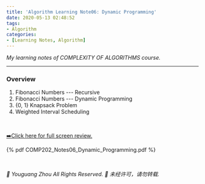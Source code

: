 ```yaml
---
title: 'Algorithm Learning Note06: Dynamic Programming'
date: 2020-05-13 02:48:52
tags:
- Algorithm
categories:
- [Learning Notes, Algorithm]
---
```


*My learning notes of COMPLEXITY OF ALGORITHMS course.*

----------------------------------------

### **Overview**
1. Fibonacci Numbers --- Recursive
2. Fibonacci Numbers --- Dynamic Programming
3. {0, 1} Knapsack Problem
4. Weighted Interval Scheduling

<!-- more -->

<br>

<a href="COMP202_Notes06_Dynamic_Programming.pdf">➡️Click here for full screen review.</a>

{% pdf COMP202_Notes06_Dynamic_Programming.pdf %}

<br>

*🚫 Youguang Zhou All Rights Reserved.*
*🚫 未经许可，请勿转载.*